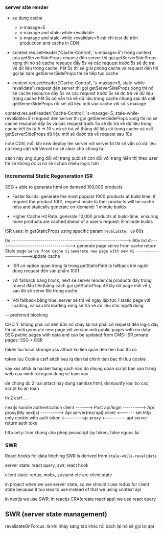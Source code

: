### server site render

- su dung cache
    + s-maxage=5
    + s-maxage and stale-while-revalidate
    + s-maxage and stale-while-revalidate=5
cái chỉ test đc trên production and cache in CDN
- context.res.setHeader('Cache-Control', 's-maxage=5') trong context của getServerSideProps
request đến server thì gọi getServerSideProps xong thì nó sẽ cache resouce đấy 5s và các request trước 5s sẽ đc trả về dử liệu trong cache, hết 5s thì sẽ giải phóng cache
và request đến thì gọi lại hàm getServerSideProps thí sẽ tiếp tục cache


- context.res.setHeader('Cache-Control', 's-maxage=5, stale-while-revalidate')
request đén server thì gọi getServerSideProps xong thì nó sẽ cache resource đấy 5s và các request trước 5s sẽ đc trả về dữ liệu trong cache
hết 5s nó vẫn trả về dữ liệu trong cache nhung sau đó call getServerSideProps rồi set dữ liệu mới vào cache với số s maxage

context.res.setHeader('Cache-Control', 's-maxage=5, stale-while-revalidate=5')
request đén server thì gọi getServerSideProps xong thì nó sẽ cache resource đấy 5s và các request trước 5s sẽ đc trả về dữ liệu trong cache
hết 5s từ 5 -> 10 s nó sẽ trả về thằng dữ liệu cũ trong cache và call getServerSideProps dữ liệu mới sẽ đước trả về request sau 10s

note CDN, mỗi khi new deploy lên server với server bt thì sẽ vẫn có dữ liệu cũ trong cdn với Vercel nó sẽ clear cho chúng ta

cách này ứng dụng đối với trang publish còn đối với trang hiển thị theo user thì sẽ không đc vì nó sẽ cchứa nhiều logic hơn

### Incremental Static Regeneration ISR
SSG + able to generate html on demand
100,000 products
- Faster Builds: generate the most popular 1000 products at build time, if request the product 1001, request made to ther products will be cache miss and statically generate on-demand: 1 minute builds

- Higher Cache Hit Rate: generate 10,000 products at build-time, ensuring more products are cached ahead of a user's request: 8-minute builds

ISR uses: in getStaticProps using specific param `revalidate: 60` 60s

0s  ----------------------------------------------------------> 60s trờ đi------------------------------------>
generate page             serve from cache              return Stale page                                `Serve from cache V2`
                                                        `Generate new page with new V2` ----------------------->update cache

- ISR có option quan trọng là trong getStaticPath là fallback khi người dùng request đến sản phầm 1001 
+ với fallback bàng block, next sẽ server render cái products đấy trong reuest đầu tiên(bằng cách gọi getStaticProp để lấy dữ page mới về ), sau đó sẽ serve file trong cache

+ Với fallback bằng true, server sẽ trả về ngay lập tức 1 static page với loading, và sau khi loading xong sẽ trả về dư liệu cho người dùng

-- preferred blocking


CHÚ Ý: không phải cứ đén 60s nó chạy lại mà phải có request đến logic đấy thì nó mới generate new page với version mới
public pages with no data: SSG
public pages with data and can be updated from CMS: ISR
private pages: SSG + CSR


token luu local storage xss attack
ko lien quan den tien bac thi dc


token luu Cookie csrf attck
neu lq den tai chinh tien bac thi luu cookie

vay xss attck
la hacker bang cach nao do nhung doan script ban vao trang web cua minh roi nguoi dung se bam vao

de chong dc 2 loai attact nay dung sanitize html, dompurify loai bo cac script ko an toan

th 2 csrf ...

nextjs handle authentication
client ------> Post api/login ---------> Api proxy(My nextjs) ---------> Api server(real api)
client <------ set http only cookie with auth token <------- api proxy <--------- apt server return auth toke

http only: true khong cho phep javascript lay token, false nguoc lai

### SWR
React hooks for data fetching
SWR is derived from `stale-while-revalidate`

server state: react query, swr, react hook

client state: redux, mobx, zustand etc are client state

in project when we use server state, so we should't use redux for client state because it too less to use instead of that we using context api

in nextjs we use SWR, in reactjs CRA(create react app) we use react query

## SWR (server state management)

revalidateOnForcus: là khi nhảy sang tab khác rồi bách lại nó sẽ gọi lai api